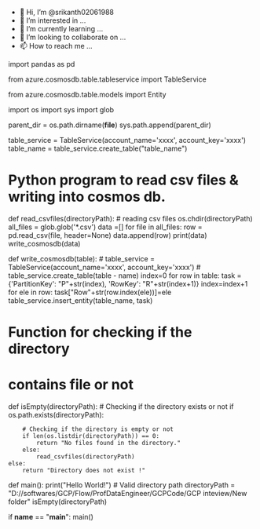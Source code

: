 - 👋 Hi, I’m @srikanth02061988
- 👀 I’m interested in ...
- 🌱 I’m currently learning ...
- 💞️ I’m looking to collaborate on ...
- 📫 How to reach me ...

<!---
srikanth02061988/srikanth02061988 is a ✨ special ✨ repository because its `README.md` (this file) appears on your GitHub profile.
You can click the Preview link to take a look at your changes.
--->

 

import pandas as pd

from azure.cosmosdb.table.tableservice import TableService

from azure.cosmosdb.table.models import Entity

import os
import sys
import glob

parent_dir = os.path.dirname(__file__)
sys.path.append(parent_dir)


table_service = TableService(account_name='xxxx', account_key='xxxx')
table_name = table_service.create_table("table_name")


# Python program to read csv files & writing into cosmos db.

def read_csvfiles(directoryPath):
    # reading csv files
    os.chdir(directoryPath)
    all_files = glob.glob('*.csv')
    data =[]
    for file in all_files:
        row = pd.read_csv(file,  header=None)
        data.append(row)
    print(data)
    write_cosmosdb(data)



def write_cosmosdb(table):
    # table_service = TableService(account_name='xxxx', account_key='xxxx')
    # table_service.create_table(table - name)
    index=0
    for row in table:
        task = {'PartitionKey': "P"+str(index), 'RowKey':  "R"+str(index+1)}
        index=index+1
        for ele in row:
            task["Row"+str(row.index(ele))]=ele
        table_service.insert_entity(table_name, task)



# Function for checking if the directory
# contains file or not
def isEmpty(directoryPath):
    # Checking if the directory exists or not
    if os.path.exists(directoryPath):

        # Checking if the directory is empty or not
        if len(os.listdir(directoryPath)) == 0:
            return "No files found in the directory."
        else:
            read_csvfiles(directoryPath)
    else:
        return "Directory does not exist !"


def main():
    print("Hello World!")
    # Valid directory path
    directoryPath = "D://softwares/GCP/Flow/ProfDataEngineer/GCPCode/GCP inteview/New folder"
    isEmpty(directoryPath)


if __name__ == "__main__":
    main()

 
